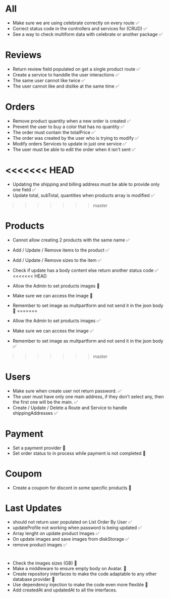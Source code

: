 # All

- Make sure we are using celebrate correctly on every route ✅
- Correct status code in the controllers and services for (CRUD) ✅
- See a way to check multiform data with celebrate or another package ✅


# Reviews

- Return review field populated on get a single product route ✅
- Create a service to handdle the user interactions ✅
- The same user cannot like twice ✅
- The user cannot like and dislike at the same time ✅


# Orders

- Remove product quantity when a new order is created ✅
- Prevent the user to buy a color that has no quantity ✅
- The order must contain the totalPrice ✅
- The order was created by the user who is trying to modify ✅
- Modify orders Services to update in just one service ✅
- The user must be able to edit the order when it isn't sent ✅

<<<<<<< HEAD
=======
- Updating the shipping and billing address must be able to provide only one field ✅
- Update total, subTotal, quantities when products array is modified ✅
>>>>>>> master


# Products

- Cannot allow creating 2 products with the same name ✅
- Add / Update / Remove items to the product ✅
- Add / Update / Remove sizes to the item ✅
- Check if update has a body content else return another status code ✅
<<<<<<< HEAD

- Allow the Admin to set products images 🛑
- Make sure we can access the image 🛑
- Remember to set image as multpartform and not send it in the json body 🎯
=======
- Allow the Admin to set products images ✅
- Make sure we can access the image ✅
- Remember to set image as multpartform and not send it in the json body ✅
>>>>>>> master


# Users

- Make sure when create user not return password. ✅
- The user must have only one main address, if they don't select any, then the first one will be the main. ✅
- Create / Update / Delete a Route and Service to handle shippingAddresses ✅


# Payment

- Set a payment provider 🛑
- Set order status to in process while payment is not completed 🛑


# Coupom

- Create a coupom for discont in some specific products 🛑


# Last Updates

- should not return user populated on List Order By User ✅
- updateProfile not working when password is being updated ✅
- Array lenght on update product Images ✅
- On update images and save images from diskStorage ✅
- remove product images ✅

#

- Check the images sizes (GB) 🛑
- Make a middleware to ensure empty body on Avatar. 🛑
- Create repository interfaces to make the code adaptable to any other database provider 🛑
- Use dependency injection to make the code even more flexible 🛑
- Add createdAt and updatedAt to all the interfaces.
